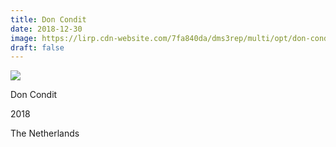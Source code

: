 ```yaml
---
title: Don Condit
date: 2018-12-30
image: https://lirp.cdn-website.com/7fa840da/dms3rep/multi/opt/don-condit-crop-1920w.jpg
draft: false
---
```


![](https://lirp.cdn-website.com/7fa840da/dms3rep/multi/opt/don-condit-crop-1920w.jpg)

Don Condit

2018

The Netherlands
